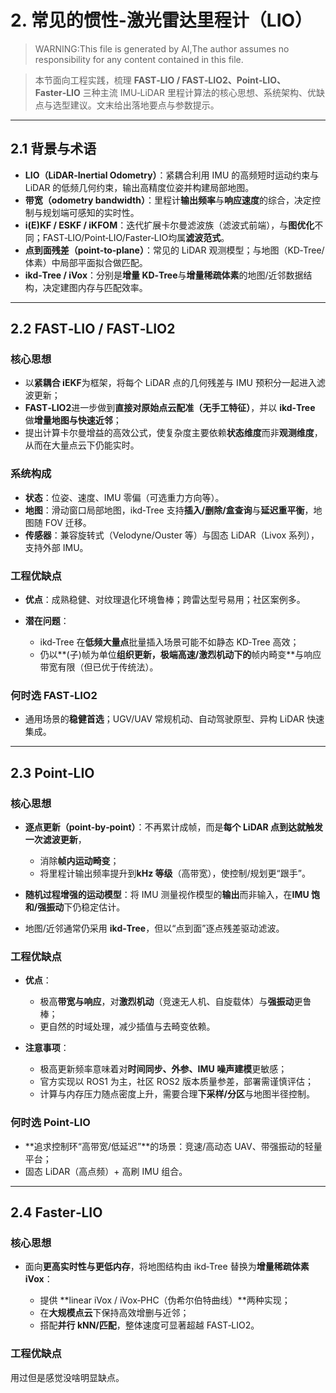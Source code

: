 # 2. 常见的惯性-激光雷达里程计（LIO）

> WARNING:This file is generated by AI,The author assumes no responsibility for any content contained in this file.

> 本节面向工程实践，梳理 **FAST‑LIO / FAST‑LIO2、Point‑LIO、Faster‑LIO** 三种主流 IMU‑LiDAR 里程计算法的核心思想、系统架构、优缺点与选型建议。文末给出落地要点与参数提示。

---

## 2.1 背景与术语

* **LIO（LiDAR‑Inertial Odometry）**：紧耦合利用 IMU 的高频短时运动约束与 LiDAR 的低频几何约束，输出高精度位姿并构建局部地图。
* **带宽（odometry bandwidth）**：里程计**输出频率**与**响应速度**的综合，决定控制与规划端可感知的实时性。
* **i(E)KF / ESKF / iKFOM**：迭代扩展卡尔曼滤波族（滤波式前端），与**图优化**不同；FAST‑LIO/Point‑LIO/Faster‑LIO均属**滤波范式**。
* **点到面残差（point‑to‑plane）**：常见的 LiDAR 观测模型；与地图（KD‑Tree/体素）中局部平面拟合做匹配。
* **ikd‑Tree / iVox**：分别是**增量 KD‑Tree**与**增量稀疏体素**的地图/近邻数据结构，决定建图内存与匹配效率。

---

## 2.2 FAST‑LIO / FAST‑LIO2

### 核心思想

* 以**紧耦合 iEKF**为框架，将每个 LiDAR 点的几何残差与 IMU 预积分一起进入滤波更新；
* **FAST‑LIO2**进一步做到**直接对原始点云配准（无手工特征）**，并以 **ikd‑Tree** 做**增量地图与快速近邻**；
* 提出计算卡尔曼增益的高效公式，使复杂度主要依赖**状态维度**而非**观测维度**，从而在大量点云下仍能实时。

### 系统构成

* **状态**：位姿、速度、IMU 零偏（可选重力方向等）。
* **地图**：滑动窗口局部地图，ikd‑Tree 支持**插入/删除/盒查询**与**延迟重平衡**，地图随 FOV 迁移。
* **传感器**：兼容旋转式（Velodyne/Ouster 等）与固态 LiDAR（Livox 系列），支持外部 IMU。

### 工程优缺点

* **优点**：成熟稳健、对纹理退化环境鲁棒；跨雷达型号易用；社区案例多。
* **潜在问题**：

  * ikd‑Tree 在**低频大量点**批量插入场景可能不如静态 KD‑Tree 高效；
  * 仍以\*\*(子)帧为单位**组织更新，极端高速/激烈机动下的**帧内畸变\*\*与响应带宽有限（但已优于传统法）。

### 何时选 FAST‑LIO2

* 通用场景的**稳健首选**；UGV/UAV 常规机动、自动驾驶原型、异构 LiDAR 快速集成。

---

## 2.3 Point‑LIO

### 核心思想

* **逐点更新（point‑by‑point）**：不再累计成帧，而是**每个 LiDAR 点到达就触发一次滤波更新**，

  * 消除**帧内运动畸变**；
  * 将里程计输出频率提升到**kHz 等级**（高带宽），使控制/规划更“跟手”。
* **随机过程增强的运动模型**：将 IMU 测量视作模型的**输出**而非输入，在**IMU 饱和/强振动**下仍稳定估计。
* 地图/近邻通常仍采用 **ikd‑Tree**，但以“点到面”逐点残差驱动滤波。

### 工程优缺点

* **优点**：

  * 极高**带宽与响应**，对**激烈机动**（竞速无人机、自旋载体）与**强振动**更鲁棒；
  * 更自然的时域处理，减少插值与去畸变依赖。
* **注意事项**：

  * 极高更新频率意味着对**时间同步、外参、IMU 噪声建模**更敏感；
  * 官方实现以 ROS1 为主，社区 ROS2 版本质量参差，部署需谨慎评估；
  * 计算与内存压力随点密度上升，需要合理**下采样/分区**与地图半径控制。

### 何时选 Point‑LIO

* \*\*追求控制环“高带宽/低延迟”\*\*的场景：竞速/高动态 UAV、带强振动的轻量平台；
* 固态 LiDAR（高点频）+ 高刷 IMU 组合。

---

## 2.4 Faster‑LIO

### 核心思想

* 面向**更高实时性与更低内存**，将地图结构由 ikd‑Tree 替换为**增量稀疏体素 iVox**：

  * 提供 \*\*linear iVox / iVox‑PHC（伪希尔伯特曲线）\*\*两种实现；
  * 在**大规模点云**下保持高效增删与近邻；
  * 搭配**并行 kNN/匹配**，整体速度可显著超越 FAST‑LIO2。

### 工程优缺点

用过但是感觉没啥明显缺点。
